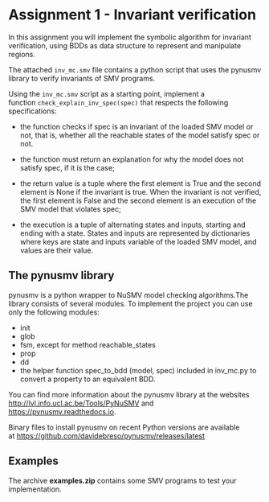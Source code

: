 # Assignment 1 - Invariant verification

In this assignment you will implement the symbolic algorithm for invariant verification, using BDDs as data structure to represent and manipulate regions.

The attached `inv_mc.smv` file contains a python script that uses the pynusmv library to verify invariants of SMV programs.

Using the `inv_mc.smv` script as a starting point, implement a function `check_explain_inv_spec(spec)` that respects the following specifications:

- the function checks if spec is an invariant of the loaded SMV model or not, that is, whether all the reachable states of the model satisfy spec or not.

- the function must return an explanation for why the model does not satisfy spec, if it is the case;

- the return value is a tuple where the first element is True and the second element is None if the invariant is true. When the invariant is not verified, the first element is False and the second element is an execution of the SMV model that violates spec;

- the execution is a tuple of alternating states and inputs, starting and ending with a state. States and inputs are represented by dictionaries where keys are state and inputs variable of the loaded SMV model, and values are their value.

## The pynusmv library

pynusmv is a python wrapper to NuSMV model checking algorithms.The library consists of several modules. To implement the project you can use only the following modules:

- init
- glob
- fsm, except for method reachable_states
- prop
- dd 
- the helper function spec_to_bdd (model, spec) included in inv_mc.py to convert a property to an equivalent BDD.

You can find more information about the pynusmv library at the websites http://lvl.info.ucl.ac.be/Tools/PyNuSMV and https://pynusmv.readthedocs.io.

Binary files to install pynusmv on recent Python versions are available at https://github.com/davidebreso/pynusmv/releases/latest

## Examples

The archive **examples.zip** contains some SMV programs to test your implementation.